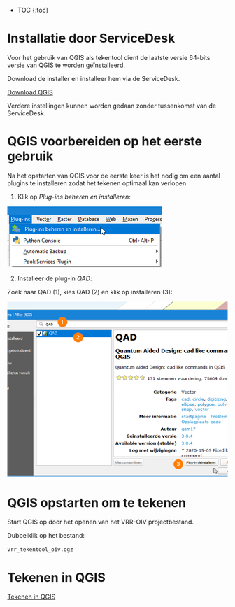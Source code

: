 * TOC
{:toc}

# Installatie door ServiceDesk

Voor het gebruik van QGIS als tekentool dient de laatste versie 64-bits versie van QGIS te worden geïnstalleerd. 

Download de installer en installeer hem via de ServiceDesk.

[Download QGIS](https://qgis.org/nl/site/forusers/download.html)

Verdere instellingen kunnen worden gedaan zonder tussenkomst van de ServiceDesk.

# QGIS voorbereiden op het eerste gebruik

Na het opstarten van QGIS voor de eerste keer is het nodig om een aantal plugins te installeren zodat het tekenen optimaal kan verlopen.

1. Klik op *Plug-ins beheren en installeren*:

![alt text](./assets/install_plugins.png "Klik op Plug-ins beheren en installeren...")

2. Installeer de plug-in *QAD*:

Zoek naar QAD (1), kies QAD (2) en klik op installeren (3):

![alt text](./assets/install_plugin.png "Klik op Plug-ins beheren en installeren...")

# QGIS opstarten om te tekenen

Start QGIS op door het openen van het VRR-OIV projectbestand.

Dubbelklik op het bestand:

`vrr_tekentool_oiv.qgz`

# Tekenen in QGIS

[Tekenen in QGIS](tekenen.md)